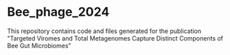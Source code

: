 # Bee_phage_2024
This repository contains code and files generated for the publication "Targeted Viromes and Total Metagenomes Capture Distinct Components of Bee Gut Microbiomes"
